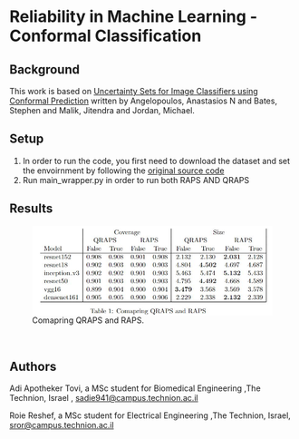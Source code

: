 # Reliability in Machine Learning - Conformal Classification

## Background
This work is based on [Uncertainty Sets for Image Classifiers using Conformal Prediction](https://arxiv.org/abs/2009.14193) written by Angelopoulos, Anastasios N and Bates, Stephen and Malik, Jitendra and Jordan, Michael.

## Setup
1. In order to run the code, you first need to download the dataset and set the envoirnment by following the [original source code](https://github.com/aangelopoulos/conformal_classification/) 
2. Run main_wrapper.py in order to run both RAPS AND QRAPS

## Results
<figure>
<img src="https://github.com/adiap94/conformal_classification/blob/main/results_table.jpg" alt="Set-valued classifier." style="display: block; width=1000%">
<figcaption>
    Comapring QRAPS and RAPS.
</figcaption>
</figure>

<br>

## Authors

Adi Apotheker Tovi, a MSc student for Biomedical Engineering ,The Technion, Israel , sadie941@campus.technion.ac.il 

Roie Reshef, a MSc student for Electrical Engineering ,The Technion, Israel, sror@campus.technion.ac.il
